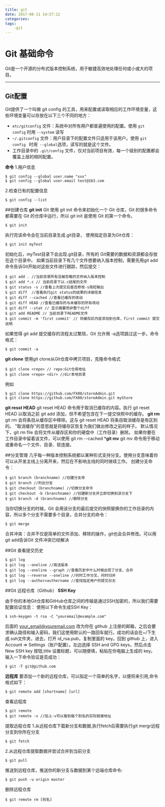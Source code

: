```yaml
---
title: git
date: 2017-08-11 14:57:12
categories: 
tags:
	-git
---
```


# Git 基础命令
Git是一个开源的分布式版本控制系统，用于敏捷高效地处理任何或小或大的项目。

-------------------

<!--more-->

## Git配置
Git提供了一个叫做 git config 的工具，用来配置或读取相应的工作环境变量，这些环境变量可以存放在以下三个不同的地方：

 -  `etc/gitconfig` 文件：系统中对所有用户都普遍使用的配置。使用 `git config` 时用 `--system`
读写
 -  `~/.gitconfig`  文件：用户目录下的配置文件只适用于该用户。使用 `git config ` 时用` --global`选项，读写的就是这个文件。
 - 工作目录中的  `.git/config` 文件，仅对当前项目有效，每一个级别的配置都会覆盖上层的相同配置。
 
 **命令**
 1.用户信息
 ```
 $ git config --global user.name "xxx"
 $ git config --global user.email test@163.com

 ```
 2.检查已有的配置信息
 
 ```$ git config --list```
 
##创建仓库
**git init**
 Git 使用 git init 命令来初始化一个 Git 仓库，Git 的很多命令都需要在 Git 的仓库中运行，所以 git init 是使用 Git 的第一个命令。
 
 ```$ git init```
 
 执行完该命令会在当前目录生成.git目录，
 使用指定目录为Git仓库：
 
 ```$ git init myTest```
 
初始化后，myTest目录下会出现.git目录，所有的
Git需要的数据和资源都会存放在这个目录中。 
如果当前目录下有几个文件想要纳入版本控制，需要先用git add命令告诉Git开始对这些文件进行跟踪，然后提交：

```
$ git add . //当前目录所有没被忽略的文件纳入版本控制
$ git add *.c // 当前目录下以.c结尾的文件
$ git status -s //查看上次提交后是否修改-s简短输出
$ git diff  //查看执行git status的结果的详细信息
$ git diff --cached //查看已缓存的改动
$ git diff HEAD //查看已缓存的与未缓存的所有改动
$ git diff --stat // 显示摘要而非整个diff
$ git add README // 当前目录下README文件 
$ git commit -m 'first commit' // 将缓存区内容添加到仓库，first commit 提交说明 
```
如果觉得 git add 提交缓存的流程太过繁琐，Git 允许用 -a选项跳过这一步。命令格式：

```
$ git commit -a
```

**git clone**
使用git clone从Git仓库中拷贝项目，克隆命令格式

```
$ git clone <repo> // repo:Git仓库地址
$ git clone <repo> <dir> //dir本地目录
```
例如

```
$ git clone https://github.com/FX00/storeAdmin.git
$ git clone https://github.com/FX00/storeAdmin.git myStore
```
**git resst HEAD**
git reset HEAD 命令用于取消已缓存的内容。执行 git reset HEAD 以取消之前 git add 添加，但不希望包含在下一提交快照中的缓存。
**git rm**
git rm 会将条目从缓存区中移除。这与 git reset HEAD 将条目取消缓存是有区别的。 "取消缓存"的意思就是将缓存区恢复为我们做出修改之前的样子。
默认情况下，git rm file 会将文件从缓存区和你的硬盘中（工作目录）删除。
如果你要在工作目录中留着该文件，可以使用 git rm --cached
***git mv**
git mv 命令用于移动或重命名一个文件、目录、软连接。

##分支管理
几乎每一种版本控制系统都以某种形式支持分支。使用分支意味着你可以从开发主线上分离开来，然后在不影响主线的同时继续工作。
创建分支命令：

```
$ git branch (branchname) //创建分支命
$ git branch //列出分支
$ git checkout (branchname) //切换分支命令
$ git checkout -b (branchname) //创建新分支并立即切换到该分支下
$ git branch -d (branchname) //删除分支
```

当你切换分支的时候，Git 会用该分支的最后提交的快照替换你的工作目录的内容，所以多个分支不需要多个目录，合并分支的命令：

```
$ git merge
```
合并冲突：合并不仅是简单的文件添加、移除的操作，git也会合并修改。可以用git add告诉Git 文件冲突已经解决

##Git 查看提交历史

```
$ git log
$ git log --oneline //简洁版本
$ git log --oneline --graph //查看历史中什么时候出现了分支、合并
$ git log --reverse --oneline //何时工作分叉、何时归并
$ git log --author=authername //查找指定用户的提交日志
```
##Git 远程仓库（Github）
**SSH Key**

由于你的本地Git仓库和GitHub仓库之间的传输是通过SSH加密的，所以我们需要配置验证信息：
使用以下命令生成SSH Key：

```
$ ssh-keygen -t rsa -C "youremail@example.com"
```
后面的 your_email@youremail.com 改为你在 github 上注册的邮箱，之后会要求确认路径和输入密码，我们这使用默认的一路回车就行。成功的话会在~/下生成.ssh文件夹，进去，打开 id_rsa.pub，复制里面的 key。回到 github 上，进入 Account => Settings（账户配置）。左边选择 SSH and GPG keys，然后点击 New SSH key 按钮,title 设置标题，可以随便填，粘贴在你电脑上生成的 key。
输入一下命令验证是否成功：

```
$ git -T git@github.com
```
**远程库**	
要添加一个新的远程仓库，可以指定一个简单的名字，以便将来引用,命令格式如下：

```
$ git remote add [shortname] [url]
```
查看远程库

```
$ git remote
$ git remote -v //加上-v可以看到每个别名的实际链接地址
```
提取远程仓库
1.从远程仓库下载新分支和数据,执行fetch后需要执行git mergr远程分支到你所在分支

```
$ git fetch
```
2.从远程仓库提取数据并尝试合并到当前分支

```
$ git pull
```
推送到远程仓库，推送你的新分支与数据到某个远端仓库命令:

```
$ git push -u origin master
```
删除远程仓库

```
$ git remote rm [别名]
```

